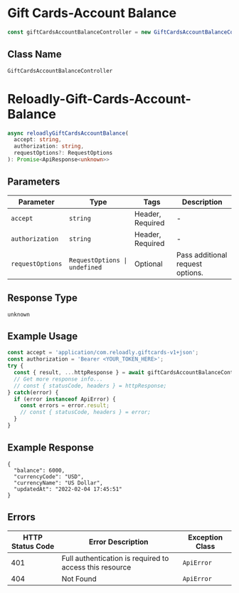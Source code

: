 # Gift Cards-Account Balance

```ts
const giftCardsAccountBalanceController = new GiftCardsAccountBalanceController(client);
```

## Class Name

`GiftCardsAccountBalanceController`


# Reloadly-Gift-Cards-Account-Balance

```ts
async reloadlyGiftCardsAccountBalance(
  accept: string,
  authorization: string,
  requestOptions?: RequestOptions
): Promise<ApiResponse<unknown>>
```

## Parameters

| Parameter | Type | Tags | Description |
|  --- | --- | --- | --- |
| `accept` | `string` | Header, Required | - |
| `authorization` | `string` | Header, Required | - |
| `requestOptions` | `RequestOptions \| undefined` | Optional | Pass additional request options. |

## Response Type

`unknown`

## Example Usage

```ts
const accept = 'application/com.reloadly.giftcards-v1+json';
const authorization = 'Bearer <YOUR_TOKEN_HERE>';
try {
  const { result, ...httpResponse } = await giftCardsAccountBalanceController.reloadlyGiftCardsAccountBalance(accept, authorization);
  // Get more response info...
  // const { statusCode, headers } = httpResponse;
} catch(error) {
  if (error instanceof ApiError) {
    const errors = error.result;
    // const { statusCode, headers } = error;
  }
}
```

## Example Response

```
{
  "balance": 6000,
  "currencyCode": "USD",
  "currencyName": "US Dollar",
  "updatedAt": "2022-02-04 17:45:51"
}
```

## Errors

| HTTP Status Code | Error Description | Exception Class |
|  --- | --- | --- |
| 401 | Full authentication is required to access this resource | `ApiError` |
| 404 | Not Found | `ApiError` |

